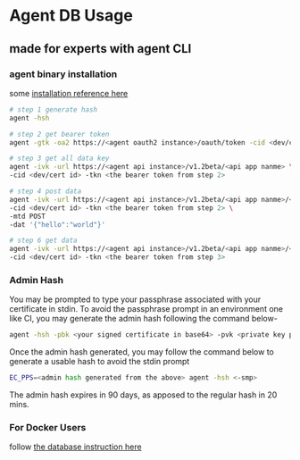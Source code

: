 # Agent DB Usage

## made for experts with agent CLI

### agent binary installation
some [installation reference here](https://github.com/EC-Release/sdk/blob/disty/scripts/README.md#agent-package)

```bash
# step 1 generate hash
agent -hsh

# step 2 get bearer token
agent -gtk -oa2 https://<agent oauth2 instance>/oauth/token -cid <dev/cert id> <-smp>

# step 3 get all data key
agent -ivk -url https://<agent api instance>/v1.2beta/<api app nanme> \
-cid <dev/cert id> -tkn <the bearer token from step 2>

# step 4 post data
agent -ivk -url https://<agent api instance>/v1.2beta/<api app nanme>/<db key> \
-cid <dev/cert id> -tkn <the bearer token from step 2> \
-mtd POST
-dat '{"hello":"world"}'

# step 6 get data
agent -ivk -url https://<agent api instance>/v1.2beta/<api app nanme>/<db key> \
-cid <dev/cert id> -tkn <the bearer token from step 3>

```

### Admin Hash
You may be prompted to type your passphrase associated with your certificate in stdin. To avoid the passphrase prompt in an environment one like CI, you may generate the admin hash following the command below-

```bash
agent -hsh -pbk <your signed certificate in base64> -pvk <private key pair matches the certificate> <-smp>
```

Once the admin hash generated, you may follow the command below to generate a usable hash to avoid the stdin prompt

```bash
EC_PPS=<admin hash generated from the above> agent -hsh <-smp>
```

The admin hash expires in 90 days, as apposed to the regular hash in 20 mins.

### For Docker Users
follow [the database instruction here](https://github.com/EC-Release/oci/tree/v1.2beta_api_oci_spec#agent-api-db-usage-for-docker-users)
